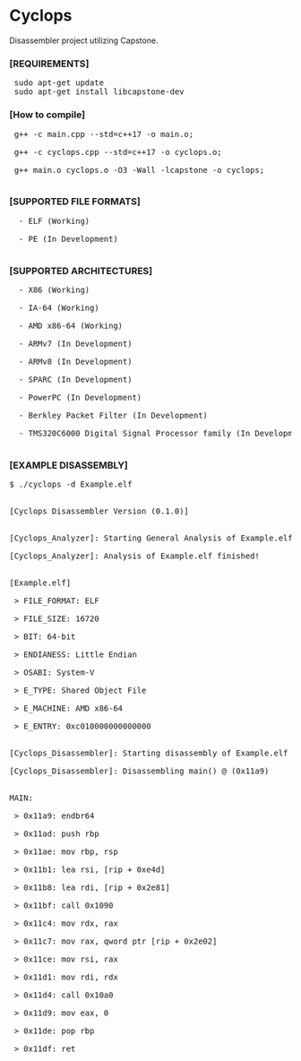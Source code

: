 # Cyclops
Disassembler project utilizing Capstone.<br />

### [REQUIREMENTS]<br />
<pre>
 sudo apt-get update
 sudo apt-get install libcapstone-dev
</pre>

### [How to compile]<br />
<pre>
 g++ -c main.cpp --std=c++17 -o main.o;<br />
 g++ -c cyclops.cpp --std=c++17 -o cyclops.o;<br />
 g++ main.o cyclops.o -O3 -Wall -lcapstone -o cyclops;<br />
</pre>
 

### [SUPPORTED FILE FORMATS]<br />
<pre>
  - ELF (Working)<br />
  - PE (In Development)<br />
</pre>

### [SUPPORTED ARCHITECTURES]<br />
<pre>
  - X86 (Working)<br />
  - IA-64 (Working)<br />
  - AMD x86-64 (Working)<br />
  - ARMv7 (In Development)<br />
  - ARMv8 (In Development)<br />
  - SPARC (In Development)<br />
  - PowerPC (In Development)<br />
  - Berkley Packet Filter (In Development)<br />
  - TMS320C6000 Digital Signal Processor family (In Development)<br />
</pre>

### [EXAMPLE DISASSEMBLY]<br />
<pre>
$ ./cyclops -d Example.elf<br />

[Cyclops Disassembler Version (0.1.0)]<br />

[Cyclops_Analyzer]: Starting General Analysis of Example.elf<br />
[Cyclops_Analyzer]: Analysis of Example.elf finished!<br />

[Example.elf]<br />
 > FILE_FORMAT: ELF<br />
 > FILE_SIZE: 16720<br />
 > BIT: 64-bit<br />
 > ENDIANESS: Little Endian<br />
 > OSABI: System-V<br />
 > E_TYPE: Shared Object File<br />
 > E_MACHINE: AMD x86-64<br />
 > E_ENTRY: 0xc010000000000000<br />

[Cyclops_Disassembler]: Starting disassembly of Example.elf<br />
[Cyclops_Disassembler]: Disassembling main() @ (0x11a9)<br />

MAIN:<br />
 > 0x11a9: endbr64 <br />
 > 0x11ad: push rbp<br />
 > 0x11ae: mov rbp, rsp<br />
 > 0x11b1: lea rsi, [rip + 0xe4d]<br />
 > 0x11b8: lea rdi, [rip + 0x2e81]<br />
 > 0x11bf: call 0x1090<br />
 > 0x11c4: mov rdx, rax<br />
 > 0x11c7: mov rax, qword ptr [rip + 0x2e02]<br />
 > 0x11ce: mov rsi, rax<br />
 > 0x11d1: mov rdi, rdx<br />
 > 0x11d4: call 0x10a0<br />
 > 0x11d9: mov eax, 0<br />
 > 0x11de: pop rbp<br />
 > 0x11df: ret<br />
</pre>
